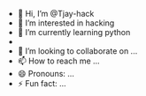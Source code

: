 - 👋 Hi, I’m @Tjay-hack
- 👀 I’m interested in hacking
- 🌱 I’m currently learning python
- 
- 💞️ I’m looking to collaborate on ...
- 📫 How to reach me ...
- 😄 Pronouns: ...
- ⚡ Fun fact: ...

<!---
Tjay-hack/Tjay-hack is a ✨ special ✨ repository because its `README.md` (this file) appears on your GitHub profile.
You can click the Preview link to take a look at your changes.
--->
